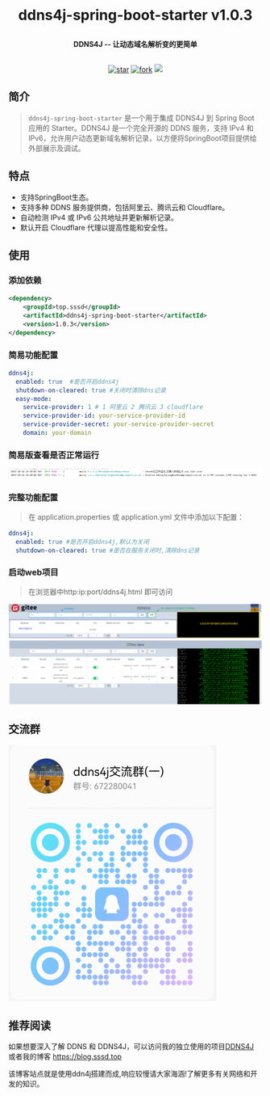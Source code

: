 <h1 align="center" style="margin: 30px 0 30px; font-weight: bold;">ddns4j-spring-boot-starter v1.0.3</h1>
<h4 align="center" style="margin: 30px 0 30px; font-weight: bold;">DDNS4J -- 让动态域名解析变的更简单</h4>

<p align="center">
<a href='https://gitee.com/Xsssd/ddns4j-spring-boot-starter/stargazers'><img src='https://gitee.com/Xsssd/ddns4j-spring-boot-starter/badge/star.svg?theme=dark' alt='star'></img></a>
<a href='https://gitee.com/Xsssd/ddns4j-spring-boot-starter/members'><img src='https://gitee.com/Xsssd/ddns4j-spring-boot-starter/badge/fork.svg?theme=dark' alt='fork'></img></a>
<a href='https://img.shields.io/badge/license-apache-blue'><img src='https://img.shields.io/badge/license-apache-blue'></img></a>
</p>

## 简介
>`ddns4j-spring-boot-starter` 是一个用于集成 DDNS4J 到 Spring Boot 应用的 Starter。DDNS4J 是一个完全开源的 DDNS 服务，支持 IPv4 和 IPv6，允许用户动态更新域名解析记录，以方便将SpringBoot项目提供给外部展示及调试。
## 特点
- 支持SpringBoot生态。
- 支持多种 DDNS 服务提供商，包括阿里云、腾讯云和 Cloudflare。
- 自动检测 IPv4 或 IPv6 公共地址并更新解析记录。
- 默认开启 Cloudflare 代理以提高性能和安全性。
## 使用
### 添加依赖
```xml
<dependency>
    <groupId>top.sssd</groupId>
    <artifactId>ddns4j-spring-boot-starter</artifactId>
    <version>1.0.3</version>
</dependency>
```
### 简易功能配置
```yaml
ddns4j:
  enabled: true  #是否开启ddns4j
  shutdown-on-cleared: true #关闭时清除dns记录
  easy-mode:
    service-provider: 1 # 1 阿里云 2 腾讯云 3 cloudflare
    service-provider-id: your-service-provider-id
    service-provider-secret: your-service-provider-secret
    domain: your-domain
```
### 简易版查看是否正常运行
![简易版查看是否正常运行](./doc/简易版配置正常启动.png "简易版查看是否正常运行")
### 完整功能配置
>在 application.properties 或 application.yml 文件中添加以下配置：
```yaml
ddns4j:
  enabled: true #是否开启ddns4j,默认为关闭
  shutdown-on-cleared: true #是否在服务关闭时,清除dns记录
```
### 启动web项目
>在浏览器中http:ip:port/ddns4j.html 即可访问

![ddns4j-功能区介绍](./doc/ddns4j-功能区介绍.png "ddns4j-功能区介绍")
![效果图](./doc/效果图.png "效果图")

## 交流群
![群二维码](./doc/ddns4j交流群(一)群二维码.png "QQ群二维码")

## 推荐阅读
如果想要深入了解 DDNS 和 DDNS4J，可以访问我的独立使用的项目[DDNS4J](https://github.com/Xsssd/ddns4j) 或者我的博客 https://blog.sssd.top

该博客站点就是使用ddn4j搭建而成,响应较慢请大家海涵!了解更多有关网络和开发的知识。